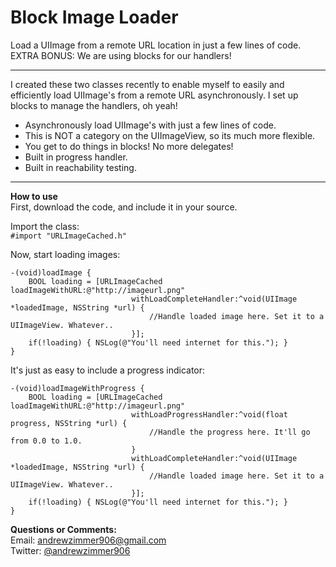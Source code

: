 Block Image Loader
===================

Load a UIImage from a remote URL location in just a few lines of code.
EXTRA BONUS: We are using blocks for our handlers!
- - - -
I created these two classes recently to enable myself to easily and efficiently load UIImage's from a remote URL asynchronously.
	I set up blocks to manage the handlers, oh yeah! 

* Asynchronously load UIImage's with just a few lines of code.
* This is NOT a category on the UIImageView, so its much more flexible.
* You get to do things in blocks! No more delegates!
* Built in progress handler.
* Built in reachability testing.
- - -
**How to use**  
First, download the code, and include it in your source.

Import the class:  
    `#import "URLImageCached.h"`
     
Now, start loading images:  

    -(void)loadImage {
	    BOOL loading = [URLImageCached loadImageWithURL:@"http://imageurl.png" 
	    					   withLoadCompleteHandler:^void(UIImage *loadedImage, NSString *url) {
	    					       //Handle loaded image here. Set it to a UIImageView. Whatever..
	    					   }];
	    if(!loading) { NSLog(@"You'll need internet for this."); }
    }
    
It's just as easy to include a progress indicator:  

    -(void)loadImageWithProgress {
		BOOL loading = [URLImageCached loadImageWithURL:@"http://imageurl.png" 
		                       withLoadProgressHandler:^void(float progress, NSString *url) {
		                           //Handle the progress here. It'll go from 0.0 to 1.0.		    
		                       }
							   withLoadCompleteHandler:^void(UIImage *loadedImage, NSString *url) {
							       //Handle loaded image here. Set it to a UIImageView. Whatever..
							   }];
		if(!loading) { NSLog(@"You'll need internet for this."); }
    }
    

**Questions or Comments:**   
Email: andrewzimmer906@gmail.com  
Twitter: [@andrewzimmer906](http://twitter.com/#!/andrewzimmer906) 
